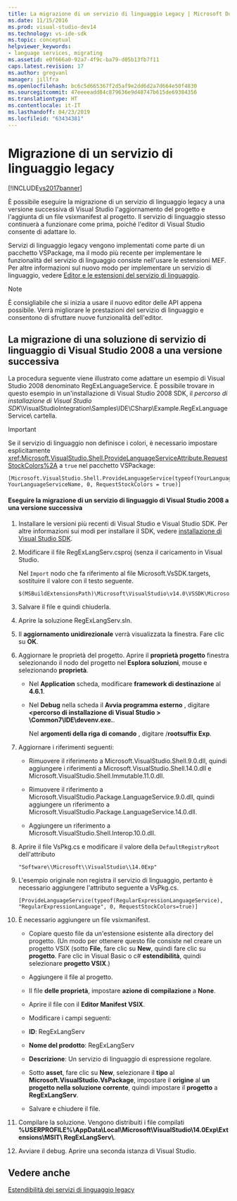 ```yaml
---
title: La migrazione di un servizio di linguaggio Legacy | Microsoft Docs
ms.date: 11/15/2016
ms.prod: visual-studio-dev14
ms.technology: vs-ide-sdk
ms.topic: conceptual
helpviewer_keywords:
- language services, migrating
ms.assetid: e0f666a0-92a7-4f9c-ba79-d05b13fb7f11
caps.latest.revision: 17
ms.author: gregvanl
manager: jillfra
ms.openlocfilehash: bc6c5d665367f2d5af9e2dd6d2a7d664e50f4830
ms.sourcegitcommit: 47eeeeadd84c879636e9d48747b615de69384356
ms.translationtype: HT
ms.contentlocale: it-IT
ms.lasthandoff: 04/23/2019
ms.locfileid: "63434381"
---
```

# <a name="migrating-a-legacy-language-service"></a>Migrazione di un servizio di linguaggio legacy
[!INCLUDE[vs2017banner](../../includes/vs2017banner.md)]

È possibile eseguire la migrazione di un servizio di linguaggio legacy a una versione successiva di Visual Studio l'aggiornamento del progetto e l'aggiunta di un file vsixmanifest al progetto. Il servizio di linguaggio stesso continuerà a funzionare come prima, poiché l'editor di Visual Studio consente di adattare lo.  
  
 Servizi di linguaggio legacy vengono implementati come parte di un pacchetto VSPackage, ma il modo più recente per implementare le funzionalità del servizio di linguaggio consiste nell'usare le estensioni MEF. Per altre informazioni sul nuovo modo per implementare un servizio di linguaggio, vedere [Editor e le estensioni del servizio di linguaggio](../../extensibility/editor-and-language-service-extensions.md).  
  
> [!NOTE]
> È consigliabile che si inizia a usare il nuovo editor delle API appena possibile. Verrà migliorare le prestazioni del servizio di linguaggio e consentono di sfruttare nuove funzionalità dell'editor.  
  
## <a name="migrating-a-visual-studio-2008-language-service-solution-to-a-later-version"></a>La migrazione di una soluzione di servizio di linguaggio di Visual Studio 2008 a una versione successiva  
 La procedura seguente viene illustrato come adattare un esempio di Visual Studio 2008 denominato RegExLanguageService. È possibile trovare in questo esempio in un'installazione di Visual Studio 2008 SDK, il *percorso di installazione di Visual Studio SDK*\VisualStudioIntegration\Samples\IDE\CSharp\Example.RegExLanguageService\ cartella.  
  
> [!IMPORTANT]
> Se il servizio di linguaggio non definisce i colori, è necessario impostare esplicitamente <xref:Microsoft.VisualStudio.Shell.ProvideLanguageServiceAttribute.RequestStockColors%2A> a `true` nel pacchetto VSPackage:  
  
```  
[Microsoft.VisualStudio.Shell.ProvideLanguageService(typeof(YourLanguageService), YourLanguageServiceName, 0, RequestStockColors = true)]  
```  
  
#### <a name="to-migrate-a-visual-studio-2008-language-service-to-a-later-version"></a>Eseguire la migrazione di un servizio di linguaggio di Visual Studio 2008 a una versione successiva  
  
1. Installare le versioni più recenti di Visual Studio e Visual Studio SDK. Per altre informazioni sui modi per installare il SDK, vedere [installazione di Visual Studio SDK](../../extensibility/installing-the-visual-studio-sdk.md).  
  
2. Modificare il file RegExLangServ.csproj (senza il caricamento in Visual Studio.  
  
     Nel `Import` nodo che fa riferimento al file Microsoft.VsSDK.targets, sostituire il valore con il testo seguente.  
  
    ```  
    $(MSBuildExtensionsPath)\Microsoft\VisualStudio\v14.0\VSSDK\Microsoft.VsSDK.targets  
    ```  
  
3. Salvare il file e quindi chiuderla.  
  
4. Aprire la soluzione RegExLangServ.sln.  
  
5. Il **aggiornamento unidirezionale** verrà visualizzata la finestra. Fare clic su **OK**.  
  
6. Aggiornare le proprietà del progetto. Aprire il **proprietà progetto** finestra selezionando il nodo del progetto nel **Esplora soluzioni**, mouse e selezionando **proprietà**.  
  
    - Nel **Application** scheda, modificare **framework di destinazione** al **4.6.1**.  
  
    - Nel **Debug** nella scheda il **Avvia programma esterno** , digitare  **\<percorso di installazione di Visual Studio > \Common7\IDE\devenv.exe.**.  
  
         Nel **argomenti della riga di comando** , digitare /**rootsuffix Exp**.  
  
7. Aggiornare i riferimenti seguenti:  
  
    - Rimuovere il riferimento a Microsoft.VisualStudio.Shell.9.0.dll, quindi aggiungere i riferimenti a Microsoft.VisualStudio.Shell.14.0.dll e Microsoft.VisualStudio.Shell.Immutable.11.0.dll.  
  
    - Rimuovere il riferimento a Microsoft.VisualStudio.Package.LanguageService.9.0.dll, quindi aggiungere un riferimento a Microsoft.VisualStudio.Package.LanguageService.14.0.dll.  
  
    - Aggiungere un riferimento a Microsoft.VisualStudio.Shell.Interop.10.0.dll.  
  
8. Aprire il file VsPkg.cs e modificare il valore della `DefaultRegistryRoot` dell'attributo  
  
    ```  
    "Software\\Microsoft\\VisualStudio\\14.0Exp"  
    ```  
  
9. L'esempio originale non registra il servizio di linguaggio, pertanto è necessario aggiungere l'attributo seguente a VsPkg.cs.  
  
    ```  
    [ProvideLanguageService(typeof(RegularExpressionLanguageService), "RegularExpressionLanguage", 0, RequestStockColors=true)]  
    ```  
  
10. È necessario aggiungere un file vsixmanifest.  
  
    - Copiare questo file da un'estensione esistente alla directory del progetto. (Un modo per ottenere questo file consiste nel creare un progetto VSIX (sotto **File**, fare clic su **New**, quindi fare clic su **progetto**. Fare clic in Visual Basic o c# **estendibilità**, quindi selezionare **progetto VSIX**.)  
  
    - Aggiungere il file al progetto.  
  
    - Il file **delle proprietà**, impostare **azione di compilazione** a **None**.  
  
    - Aprire il file con il **Editor Manifest VSIX**.  
  
    - Modificare i campi seguenti:  
  
    - **ID**: RegExLangServ  
  
    - **Nome del prodotto**: RegExLangServ  
  
    - **Descrizione**: Un servizio di linguaggio di espressione regolare.  
  
    - Sotto **asset**, fare clic su **New**, selezionare il **tipo** al **Microsoft.VisualStudio.VsPackage**, impostare il **origine** al **un progetto nella soluzione corrente**, quindi impostare il **progetto** a **RegExLangServ**.  
  
    - Salvare e chiudere il file.  
  
11. Compilare la soluzione. Vengono distribuiti i file compilati **%USERPROFILE%\AppData\Local\Microsoft\VisualStudio\14.0Exp\Extensions\MSIT\ RegExLangServ\\**.  
  
12. Avviare il debug. Aprire una seconda istanza di Visual Studio.  
  
## <a name="see-also"></a>Vedere anche  
 [Estendibilità dei servizi di linguaggio legacy](../../extensibility/internals/legacy-language-service-extensibility.md)
